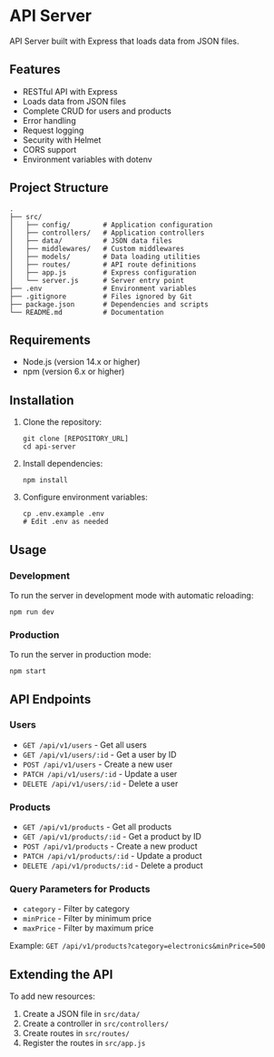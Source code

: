 # API Server

API Server built with Express that loads data from JSON files.

## Features

- RESTful API with Express
- Loads data from JSON files
- Complete CRUD for users and products
- Error handling
- Request logging
- Security with Helmet
- CORS support
- Environment variables with dotenv

## Project Structure

```
.
├── src/
│   ├── config/        # Application configuration
│   ├── controllers/   # Application controllers
│   ├── data/          # JSON data files
│   ├── middlewares/   # Custom middlewares
│   ├── models/        # Data loading utilities
│   ├── routes/        # API route definitions
│   ├── app.js         # Express configuration
│   └── server.js      # Server entry point
├── .env               # Environment variables
├── .gitignore         # Files ignored by Git
├── package.json       # Dependencies and scripts
└── README.md          # Documentation
```

## Requirements

- Node.js (version 14.x or higher)
- npm (version 6.x or higher)

## Installation

1. Clone the repository:
   ```
   git clone [REPOSITORY_URL]
   cd api-server
   ```

2. Install dependencies:
   ```
   npm install
   ```

3. Configure environment variables:
   ```
   cp .env.example .env
   # Edit .env as needed
   ```

## Usage

### Development

To run the server in development mode with automatic reloading:

```
npm run dev
```

### Production

To run the server in production mode:

```
npm start
```

## API Endpoints

### Users

- `GET /api/v1/users` - Get all users
- `GET /api/v1/users/:id` - Get a user by ID
- `POST /api/v1/users` - Create a new user
- `PATCH /api/v1/users/:id` - Update a user
- `DELETE /api/v1/users/:id` - Delete a user

### Products

- `GET /api/v1/products` - Get all products
- `GET /api/v1/products/:id` - Get a product by ID
- `POST /api/v1/products` - Create a new product
- `PATCH /api/v1/products/:id` - Update a product
- `DELETE /api/v1/products/:id` - Delete a product

### Query Parameters for Products

- `category` - Filter by category
- `minPrice` - Filter by minimum price
- `maxPrice` - Filter by maximum price

Example: `GET /api/v1/products?category=electronics&minPrice=500`

## Extending the API

To add new resources:

1. Create a JSON file in `src/data/`
2. Create a controller in `src/controllers/`
3. Create routes in `src/routes/`
4. Register the routes in `src/app.js`
 
